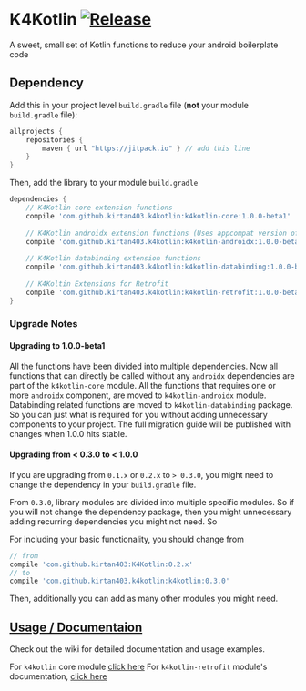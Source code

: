 # K4Kotlin [![Release](https://jitpack.io/v/kirtan403/k4kotlin.svg)](https://jitpack.io/#kirtan403/k4kotlin)

A sweet, small set of Kotlin functions to reduce your android boilerplate code

## Dependency

Add this in your project level `build.gradle` file (**not** your module `build.gradle` file):

```gradle
allprojects {
	repositories {
        maven { url "https://jitpack.io" } // add this line
    }
}
```

Then, add the library to your module `build.gradle`
```gradle
dependencies {
    // K4Kotlin core extension functions
    compile 'com.github.kirtan403.k4kotlin:k4kotlin-core:1.0.0-beta1'
    
    // K4Kotlin androidx extension functions (Uses appcompat version of androidx)
    compile 'com.github.kirtan403.k4kotlin:k4kotlin-androidx:1.0.0-beta1'
    
    // K4Kotlin databinding extension functions
    compile 'com.github.kirtan403.k4kotlin:k4kotlin-databinding:1.0.0-beta1'
    
    // K4Koltin Extensions for Retrofit
    compile 'com.github.kirtan403.k4kotlin:k4kotlin-retrofit:1.0.0-beta1'
}
```



### Upgrade Notes 



#### Upgrading to 1.0.0-beta1

All the functions have been divided into multiple dependencies. Now all functions that can directly be called without any `androidx` dependencies are part of the `k4kotlin-core` module. All the functions that requires one or more `androidx` component, are moved to `k4kotlin-androidx` module.  Databinding related functions are moved to `k4kotlin-databinding` package. So you can just what is required for you without adding unnecessary components to your project. The full migration guide will be published with changes when 1.0.0 hits stable.



#### Upgrading from < 0.3.0 to < 1.0.0

If you are upgrading from `0.1.x` or `0.2.x` to  `> 0.3.0`, you might need to change the dependency in your `build.gradle` file. 

From `0.3.0`, library modules are divided into multiple specific modules. So if you will not change the dependency package, then you might unnecessary adding recurring dependencies you might not need. So 

For including your basic functionality, you should change from 

```gradle
// from
compile 'com.github.kirtan403:K4Kotlin:0.2.x'
// to 
compile 'com.github.kirtan403.k4kotlin:k4kotlin:0.3.0'
```

Then, additionally you can add as many other modules you might need.



## [Usage / Documentaion](https://github.com/kirtan403/K4Kotlin/wiki)

Check out the wiki for detailed documentation and usage examples.

For `k4kotlin` core module [click here](https://github.com/kirtan403/K4Kotlin/wiki/K4Kotlin)
For `k4kotlin-retrofit` module's documentation, [click here](https://github.com/kirtan403/K4Kotlin/wiki/Retrofit)



